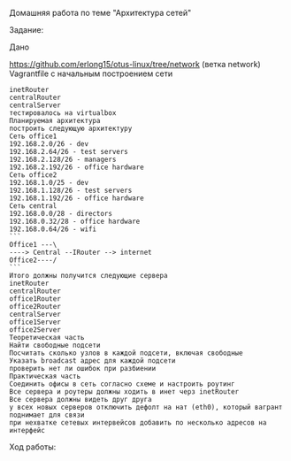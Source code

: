 Домашняя работа по теме "Архитектура сетей"

Задание:

Дано

https://github.com/erlong15/otus-linux/tree/network
(ветка network)
Vagrantfile с начальным построением сети

    inetRouter
    centralRouter
    centralServer
    тестировалось на virtualbox
    Планируемая архитектура
    построить следующую архитектуру
    Сеть office1
    192.168.2.0/26 - dev
    192.168.2.64/26 - test servers
    192.168.2.128/26 - managers
    192.168.2.192/26 - office hardware
    Сеть office2
    192.168.1.0/25 - dev
    192.168.1.128/26 - test servers
    192.168.1.192/26 - office hardware
    Сеть central
    192.168.0.0/28 - directors
    192.168.0.32/28 - office hardware
    192.168.0.64/26 - wifi
    ```
    Office1 ---\
    ----> Central --IRouter --> internet
    Office2----/
    ```
    Итого должны получится следующие сервера
    inetRouter
    centralRouter
    office1Router
    office2Router
    centralServer
    office1Server
    office2Server
    Теоретическая часть
    Найти свободные подсети
    Посчитать сколько узлов в каждой подсети, включая свободные
    Указать broadcast адрес для каждой подсети
    проверить нет ли ошибок при разбиении
    Практическая часть
    Соединить офисы в сеть согласно схеме и настроить роутинг
    Все сервера и роутеры должны ходить в инет черз inetRouter
    Все сервера должны видеть друг друга
    у всех новых серверов отключить дефолт на нат (eth0), который вагрант поднимает для связи
    при нехватке сетевых интервейсов добавить по несколько адресов на интерфейс

Ход работы:


